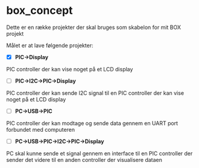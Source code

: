 # box_concept

Dette er en række projekter der skal bruges som skabelon for mit BOX projekt

Målet er at lave følgende projekter:


- [x] **PIC->Display**

PIC controller der kan vise noget på et LCD display


- [ ] **PIC->I2C->PIC->Display**

PIC controller der kan sende I2C signal til en PIC controller der kan vise noget på et LCD display


- [ ] **PC->USB->PIC**

PIC controller der kan modtage og sende data gennem en UART port forbundet med computeren


- [ ] **PC->USB->PIC->I2C->PIC->Display**

PC skal kunne sende et signal gennem en interface til en PIC controller der sender det videre til en anden controller der visualisere dataen
